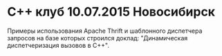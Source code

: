 # C++ клуб 10.07.2015 Новосибирск

Примеры использования Apache Thrift и шаблонного диспетчера запросов на базе которых строился доклад: "Динамическая диспетчеризация вызовов в C++".
